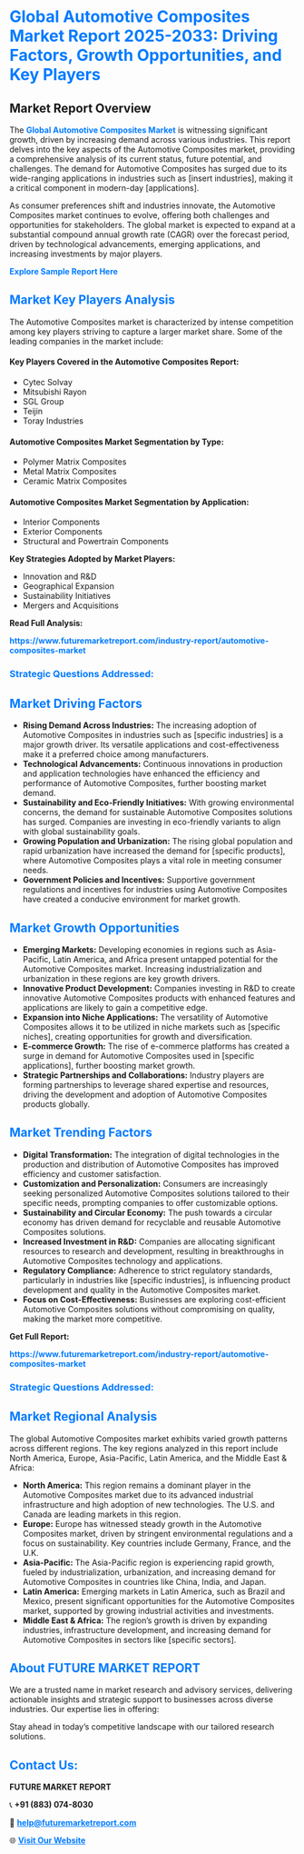 <h1 style="color: #007BFF;">Global Automotive Composites Market Report 2025-2033: Driving Factors, Growth Opportunities, and Key Players</h1>

<section id="overview">
<h2>Market Report Overview</h2>
<p>The <a href="https://www.futuremarketreport.com/industry-report/automotive-composites-market" style="color: #007BFF; text-decoration: none;"><strong>Global Automotive Composites Market</strong></a> is witnessing significant growth, driven by increasing demand across various industries. This report delves into the key aspects of the Automotive Composites market, providing a comprehensive analysis of its current status, future potential, and challenges. The demand for Automotive Composites has surged due to its wide-ranging applications in industries such as [insert industries], making it a critical component in modern-day [applications].</p>
<p>As consumer preferences shift and industries innovate, the Automotive Composites market continues to evolve, offering both challenges and opportunities for stakeholders. The global market is expected to expand at a substantial compound annual growth rate (CAGR) over the forecast period, driven by technological advancements, emerging applications, and increasing investments by major players.</p>
</section>

<section id="overview">
<p><a href="https://www.futuremarketreport.com/request-sample/reportId=84663" style="color: #007BFF; text-decoration: none;"><strong>Explore Sample Report Here</strong></a></p>
</section>

<section id="key-players">
<h2 style="color: #007BFF;">Market Key Players Analysis</h2>
<p>The Automotive Composites market is characterized by intense competition among key players striving to capture a larger market share. Some of the leading companies in the market include:</p>
<h4>Key Players Covered in the Automotive Composites Report:</h4>
<ul><li>Cytec Solvay</li><li>Mitsubishi Rayon</li><li>SGL Group</li><li>Teijin</li><li>Toray Industries</li></ul>
<h4>Automotive Composites Market Segmentation by Type:</h4>
<ul><li>Polymer Matrix Composites</li><li>Metal Matrix Composites</li><li>Ceramic Matrix Composites</li></ul>

<h4>Automotive Composites Market Segmentation by Application:</h4>
<ul><li>Interior Components</li><li>Exterior Components</li><li>Structural and Powertrain Components</li></ul>
<p><strong>Key Strategies Adopted by Market Players:</strong></p>
<ul>
<li>Innovation and R&D</li>
<li>Geographical Expansion</li>
<li>Sustainability Initiatives</li>
<li>Mergers and Acquisitions</li>
</ul>
</section>

<section>
<p><strong>Read Full Analysis: </strong></p><a href="https://www.futuremarketreport.com/industry-report/automotive-composites-market" style="color: #007BFF; text-decoration: none;"><strong>https://www.futuremarketreport.com/industry-report/automotive-composites-market</strong></a>
<h3 style="color: #007BFF;">Strategic Questions Addressed:</h3>
</section>

<section id="driving-factors">
<h2 style="color: #007BFF;">Market Driving Factors</h2>
<ul>
<li><strong>Rising Demand Across Industries:</strong> The increasing adoption of Automotive Composites in industries such as [specific industries] is a major growth driver. Its versatile applications and cost-effectiveness make it a preferred choice among manufacturers.</li>
<li><strong>Technological Advancements:</strong> Continuous innovations in production and application technologies have enhanced the efficiency and performance of Automotive Composites, further boosting market demand.</li>
<li><strong>Sustainability and Eco-Friendly Initiatives:</strong> With growing environmental concerns, the demand for sustainable Automotive Composites solutions has surged. Companies are investing in eco-friendly variants to align with global sustainability goals.</li>
<li><strong>Growing Population and Urbanization:</strong> The rising global population and rapid urbanization have increased the demand for [specific products], where Automotive Composites plays a vital role in meeting consumer needs.</li>
<li><strong>Government Policies and Incentives:</strong> Supportive government regulations and incentives for industries using Automotive Composites have created a conducive environment for market growth.</li>
</ul>
</section>

<section id="growth-opportunities">
<h2 style="color: #007BFF;">Market Growth Opportunities</h2>
<ul>
<li><strong>Emerging Markets:</strong> Developing economies in regions such as Asia-Pacific, Latin America, and Africa present untapped potential for the Automotive Composites market. Increasing industrialization and urbanization in these regions are key growth drivers.</li>
<li><strong>Innovative Product Development:</strong> Companies investing in R&D to create innovative Automotive Composites products with enhanced features and applications are likely to gain a competitive edge.</li>
<li><strong>Expansion into Niche Applications:</strong> The versatility of Automotive Composites allows it to be utilized in niche markets such as [specific niches], creating opportunities for growth and diversification.</li>
<li><strong>E-commerce Growth:</strong> The rise of e-commerce platforms has created a surge in demand for Automotive Composites used in [specific applications], further boosting market growth.</li>
<li><strong>Strategic Partnerships and Collaborations:</strong> Industry players are forming partnerships to leverage shared expertise and resources, driving the development and adoption of Automotive Composites products globally.</li>
</ul>
</section>

<section id="trending-factors">
<h2 style="color: #007BFF;">Market Trending Factors</h2>
<ul>
<li><strong>Digital Transformation:</strong> The integration of digital technologies in the production and distribution of Automotive Composites has improved efficiency and customer satisfaction.</li>
<li><strong>Customization and Personalization:</strong> Consumers are increasingly seeking personalized Automotive Composites solutions tailored to their specific needs, prompting companies to offer customizable options.</li>
<li><strong>Sustainability and Circular Economy:</strong> The push towards a circular economy has driven demand for recyclable and reusable Automotive Composites solutions.</li>
<li><strong>Increased Investment in R&D:</strong> Companies are allocating significant resources to research and development, resulting in breakthroughs in Automotive Composites technology and applications.</li>
<li><strong>Regulatory Compliance:</strong> Adherence to strict regulatory standards, particularly in industries like [specific industries], is influencing product development and quality in the Automotive Composites market.</li>
<li><strong>Focus on Cost-Effectiveness:</strong> Businesses are exploring cost-efficient Automotive Composites solutions without compromising on quality, making the market more competitive.</li>
</ul>
</section>

<section>
<p><strong>Get Full Report: </strong></p><a href="https://www.futuremarketreport.com/industry-report/automotive-composites-market" style="color: #007BFF; text-decoration: none;"><strong>https://www.futuremarketreport.com/industry-report/automotive-composites-market</strong></a>
<h3 style="color: #007BFF;">Strategic Questions Addressed:</h3>
</section>


<section id="regional-analysis">
<h2 style="color: #007BFF;">Market Regional Analysis</h2>
<p>The global Automotive Composites market exhibits varied growth patterns across different regions. The key regions analyzed in this report include North America, Europe, Asia-Pacific, Latin America, and the Middle East & Africa:</p>
<ul>
<li><strong>North America:</strong> This region remains a dominant player in the Automotive Composites market due to its advanced industrial infrastructure and high adoption of new technologies. The U.S. and Canada are leading markets in this region.</li>
<li><strong>Europe:</strong> Europe has witnessed steady growth in the Automotive Composites market, driven by stringent environmental regulations and a focus on sustainability. Key countries include Germany, France, and the U.K.</li>
<li><strong>Asia-Pacific:</strong> The Asia-Pacific region is experiencing rapid growth, fueled by industrialization, urbanization, and increasing demand for Automotive Composites in countries like China, India, and Japan.</li>
<li><strong>Latin America:</strong> Emerging markets in Latin America, such as Brazil and Mexico, present significant opportunities for the Automotive Composites market, supported by growing industrial activities and investments.</li>
<li><strong>Middle East & Africa:</strong> The region’s growth is driven by expanding industries, infrastructure development, and increasing demand for Automotive Composites in sectors like [specific sectors].</li>
</ul>
</section>

<footer>
<h2 style="color: #007BFF;">About FUTURE MARKET REPORT</h2>
<p>We are a trusted name in market research and advisory services, delivering actionable insights and strategic support to businesses across diverse industries. Our expertise lies in offering:</p>

<p>Stay ahead in today’s competitive landscape with our tailored research solutions.</p>

<h2 style="color: #007BFF;">Contact Us:</h2>
<p><strong>FUTURE MARKET REPORT</strong></p>
<p>📞 <strong>+91 (883) 074-8030</strong></p>
<p>📧 <strong><a href="mailto:help@futuremarketreport.com" style="color: #007BFF;">help@futuremarketreport.com</a></strong></p>
<p>🌐 <strong><a href="https://www.futuremarketreport.com/" style="color: #007BFF;">Visit Our Website</a></strong></p>
</footer>